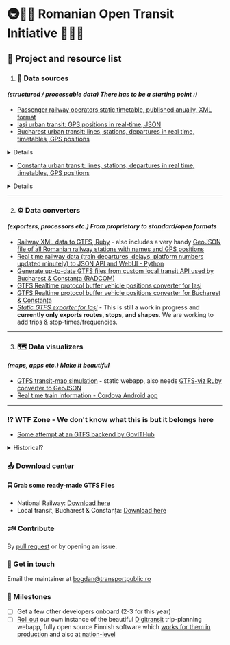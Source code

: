 # 🚇🚞🚌 Romanian Open Transit Initiative 🚋🚈🚡
## 📝 Project and resource list

1. ### 📎 Data sources
####  _(structured / processable data) There has to be a starting point :)_
* [Passenger railway operators static timetable, published anually, XML format](https://data.gov.ro/organization/sc-informatica-feroviara-sa)
* [Iași urban transit: GPS positions in real-time, JSON](https://gps.sctpiasi.ro/json)
* [Bucharest urban transit: lines, stations, departures in real time, timetables, GPS positions](https://info.stbsa.ro/rp/api/lines/)
<details>
  <summary>Details</summary>
  
  ```
  https://info.stbsa.ro/rp/api/lines/
  https://info.stbsa.ro/rp/api/lines/:line_id/
  https://info.stbsa.ro/rp/api/lines/:line_id/direction/:direction_id
  https://info.stbsa.ro/rp/api/lines/:line_id/stops/:stop_id?lang=:lang_code
  https://info.stbsa.ro/rp/api/lines/:line_id/vehicles/:direction_id
  https://info.stbsa.ro/rp/api/notifications
  ```
  
  segment_path line shape is to be decoded with https://github.com/jieter/Leaflet.encoded
</details>

  * [Constanța urban transit: lines, stations, departures in real time, timetables, GPS positions](https://info.ctbus.ro/rp/api/lines/)

<details>
  <summary>Details</summary>
  
  ```
  https://info.ctbus.ro/rp/api/lines/
  https://info.ctbus.ro/rp/api/lines/:line_id/
  https://info.ctbus.ro/rp/api/lines/:line_id/direction/:direction_id
  https://info.ctbus.ro/rp/api/lines/:line_id/stops/:stop_id?lang=:lang_code
  https://info.ctbus.ro/rp/api/lines/:line_id/vehicles/:direction_id
  https://info.ctbus.ro/rp/api/notifications
  ```
  
  segment_path line shape is to be decoded with https://github.com/jieter/Leaflet.encoded
</details>

---
2. ### ⚙️ Data converters
#### _(exporters, processors etc.) From proprietary to standard/open formats_
* [Railway XML data to GTFS, Ruby](https://github.com/vasile/data.gov.ro-gtfs-exporter) - also includes a very handy [GeoJSON file of all Romanian railway stations with names and GPS positions](https://raw.githubusercontent.com/vasile/data.gov.ro-gtfs-exporter/master/cfr.webgis.ro/stops.geojson)
* [Real time railway data (train departures, delays, platform numbers updated minutely) to JSON API and WebUI - Python](https://github.com/FlashWebIT/cfr-iris-scraper)
* [Generate up-to-date GTFS files from custom local transit API used by Bucharest & Constanța (RADCOM)](https://github.com/FlashWebIT/Bucharest-GTFS-exporter)
* [GTFS Realtime protocol buffer vehicle positions converter for Iași](https://github.com/FlashWebIT/Iasi-GTFS-Realtime-Vehicle-Positions)
* [GTFS Realtime protocol buffer vehicle positions converter for Bucharest & Constanța](https://github.com/FlashWebIT/Bucharest-Constanta-GTFS-Realtime-Vehicle-Positions)
* _[Static GTFS exporter for Iași](https://github.com/FlashWebIT/Iasi-GTFS-exporter)_ - This is still a work in progress and **currently only exports routes, stops, and shapes**. We are working to add trips & stop-times/frequencies.

---
3. ### 🗺️ Data visualizers
#### _(maps, apps etc.) Make it beautiful_
* [GTFS transit-map simulation](https://github.com/vasile/transit-map) - static webapp, also needs [GTFS-viz Ruby converter to GeoJSON](https://github.com/vasile/GTFS-viz)
* [Real time train information - Cordova Android app](https://github.com/BodoMinea/InfoTren)

---

### ⁉️ WTF Zone - We don't know what this is but it belongs here
* [Some attempt at an GTFS backend by GovITHub](https://github.com/gov-ithub/infotranspub-backend)
<details>
  <summary>Historical?</summary>
  Not relevant as data or install guides anymore, but interesting study materials on past projects:
  * https://github.com/cnicules/OTP-Buh/wiki (also check the code!)
</details>

### 📥 Download center
#### 🚍 Grab some ready-made GTFS Files
* National Railway: [Download here](https://github.com/vasile/data.gov.ro-gtfs-exporter/tree/master/gtfs-out)
* Local transit, Bucharest & Constanța: [Download here](https://github.com/FlashWebIT/Bucharest-GTFS-Exporter/tree/master/output)

### 🕬 Contribute
By [pull request](CONTRIBUTING.md) or by opening an issue.

### 📧 Get in touch
Email the maintainer at bogdan@transportpublic.ro

### 📅 Milestones
- [ ] Get a few other developers onboard (2-3 for this year)
- [ ] [Roll out](https://digitransit.fi/en/developers/) our own instance of the beautiful [Digitransit](https://github.com/HSLdevcom/digitransit/blob/master/Installation.md) trip-planning webapp, fully open source Finnish software which [works for them in production](https://reittiopas.hsl.fi/) and also [at nation-level](https://opas.matka.fi/)
